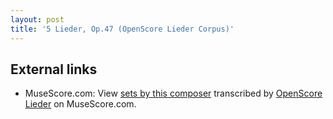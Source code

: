 ```yaml
---
layout: post
title: '5 Lieder, Op.47 (OpenScore Lieder Corpus)'
---
```


## External links

- MuseScore.com: View [sets by this composer] transcribed by [OpenScore Lieder] on MuseScore.com.

[sets by this composer]: https://musescore.com/openscore-lieder-corpus/sets/5032882
[OpenScore Lieder]: https://musescore.com/openscore-lieder-corpus

